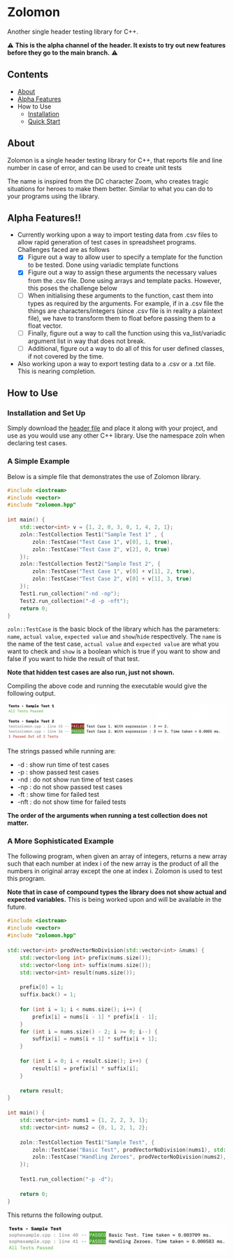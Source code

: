 # Zolomon
Another single header testing library for C++.

⚠️ **This is the alpha channel of the header. It exists to try out new features before they go to the main branch.** ⚠️

## Contents

- [About](#about)
- [Alpha Features](#alpha-features)
- How to Use
    - [Installation](#installation-and-set-up)
    - [Quick Start](#a-simple-example)

## About
Zolomon is  a single header testing library for C++, that reports file and line number in case of error, and can be used to create unit tests

The name is inspired from the DC character Zoom, who creates tragic situations for heroes to make them better. Similar to what you can do to your programs using the library.

## Alpha Features‼️
- Currently working upon a way to import testing data from .csv files to allow rapid generation of test cases in spreadsheet programs. Challenges faced are as follows
    - [X] Figure out a way to allow user to specify a template for the function to be tested. Done using variadic template functions
    - [X] Figure out a way to assign these arguments the necessary values from the .csv file. Done using arrays and template packs. However, this poses the challenge below
    - [ ] When initialising these arguments to the function, cast them into types as required by the arguments. For example, if in a .csv file the things are characters/integers (since .csv file is in reality a plaintext file), we have to transform them to float before passing them to a float vector.
    - [ ] Finally, figure out a way to call the function using this va_list/variadic argument list in way that does not break.
    - [ ] Additional, figure out a way to do all of this for user defined classes, if not covered by the time.
- Also working upon a way to export testing data to a .csv or a .txt file. This is nearing completion.

## How to Use
### Installation and Set Up
Simply download the [header file](https://raw.githubusercontent.com/PK-cod3ch3mist/Zolomon/main/zolomon.hpp?token=ANHLDA6AV5SHVJRQVTHP4NTBFIGVY) and place it along with your project, and use as you would use any other C++ library. Use the namespace zoln when declaring test cases.

### A Simple Example
Below is a simple file that demonstrates the use of Zolomon library.
```c++
#include <iostream>
#include <vector>
#include "zolomon.hpp"

int main() {
    std::vector<int> v = {1, 2, 0, 3, 0, 1, 4, 2, 1};
    zoln::TestCollection Test1("Sample Test 1" , {
        zoln::TestCase("Test Case 1", v[0], 1, true),
        zoln::TestCase("Test Case 2", v[2], 0, true)
    });
    zoln::TestCollection Test2("Sample Test 2", {
        zoln::TestCase("Test Case 1", v[0] + v[1], 2, true),
        zoln::TestCase("Test Case 2", v[0] + v[1], 3, true)
    });
    Test1.run_collection("-nd -np");
    Test2.run_collection("-d -p -nft");
    return 0;
}
```
`zoln::TestCase` is the basic block of the library which has the parameters: `name`, `actual value`, `expected value` and `show`/`hide` respectively. The `name` is the name of the test case, `actual value` and `expected value` are what you want to check and `show` is a boolean which is true if you want to show and false if you want to hide the result of that test.

**Note that hidden test cases are also run, just not shown.**

Compiling the above code and running the executable would give the following output.

![Simple Eg Output](https://raw.githubusercontent.com/PK-cod3ch3mist/Zolomon/main/simple.png)

The strings passed while running are:
- \-d : show run time of test cases
- \-p : show passed test cases
- \-nd : do not show run time of test cases
- \-np : do not show passed test cases
- \-ft : show time for failed test
- \-nft : do not show time for failed tests

**The order of the arguments when running a test collection does not matter.**

### A More Sophisticated Example

The following program, when given an array of integers, returns a new array such that each number at index i of the new array is the product of all the numbers in original array except the one at index i. Zolomon is used to test this program.

**Note that in case of compound types the library does not show actual and expected variables.** This is being worked upon and will be available in the future.

```c++
#include <iostream>
#include <vector>
#include "zolomon.hpp"

std::vector<int> prodVectorNoDivision(std::vector<int> &nums) {
    std::vector<long int> prefix(nums.size());
    std::vector<long int> suffix(nums.size());
    std::vector<int> result(nums.size());

    prefix[0] = 1;
    suffix.back() = 1;

    for (int i = 1; i < nums.size(); i++) {
        prefix[i] = nums[i - 1] * prefix[i - 1];
    }
    for (int i = nums.size() - 2; i >= 0; i--) {
        suffix[i] = nums[i + 1] * suffix[i + 1];
    }

    for (int i = 0; i < result.size(); i++) {
        result[i] = prefix[i] * suffix[i];
    }

    return result;
}

int main() {
    std::vector<int> nums1 = {1, 2, 2, 3, 1};
    std::vector<int> nums2 = {0, 1, 2, 1, 2};

    zoln::TestCollection Test1("Sample Test", {
        zoln::TestCase("Basic Test", prodVectorNoDivision(nums1), std::vector<int>({12, 6, 6, 4, 12}), true),
        zoln::TestCase("Handling Zeroes", prodVectorNoDivision(nums2), std::vector<int>({4, 0, 0, 0, 0}), true)
    });

    Test1.run_collection("-p -d");

    return 0;
}
```

This returns the following output.

![Sophisticated Example](https://raw.githubusercontent.com/PK-cod3ch3mist/Zolomon/main/sophisticated.png)
